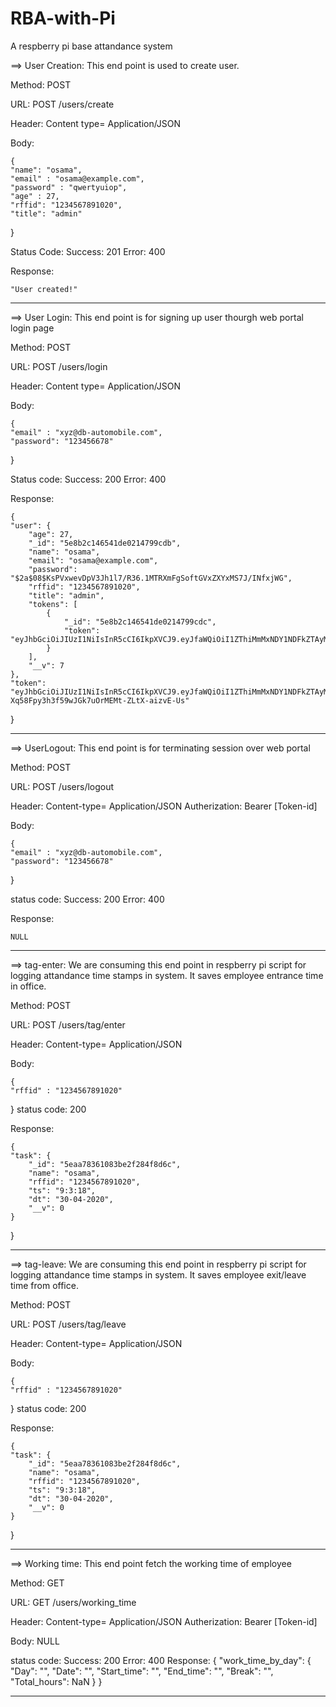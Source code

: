 # RBA-with-Pi
A respberry pi base attandance system

==> User Creation:
This end point is used to create user.

Method: POST

URL: POST /users/create

Header: Content type= Application/JSON

Body:

    {
	"name": "osama",
	"email" : "osama@example.com",
	"password" : "qwertyuiop",
	"age" : 27,
	"rffid": "1234567891020",
	"title": "admin"
}

Status Code: 
	Success: 201
	Error: 400
	
Response:
	
	"User created!"


---



==> User Login:
	This end point is for signing up user thourgh web portal login page

Method: POST

URL: POST /users/login

Header: Content type= Application/JSON

Body:

    {
	"email" : "xyz@db-automobile.com",
	"password": "123456678"
}

Status code: 
	Success: 200
	Error: 400

Response:

    {
    "user": {
        "age": 27,
        "_id": "5e8b2c146541de0214799cdb",
        "name": "osama",
        "email": "osama@example.com",
        "password": "$2a$08$KsPVxwevDpV3Jh1l7/R36.1MTRXmFgSoftGVxZXYxMS7J/INfxjWG",
        "rffid": "1234567891020",
        "title": "admin",
        "tokens": [
            {
                "_id": "5e8b2c146541de0214799cdc",
                "token": "eyJhbGciOiJIUzI1NiIsInR5cCI6IkpXVCJ9.eyJfaWQiOiI1ZThiMmMxNDY1NDFkZTAyMTQ3OTljZGIiLCJpYXQiOjE1ODYxNzkwOTJ9.dS80v2z9s6Fnd6E34ymxnAvOEfxdGkT0LgxvBR5XdM4"
            }
        ],
        "__v": 7
    },
    "token": "eyJhbGciOiJIUzI1NiIsInR5cCI6IkpXVCJ9.eyJfaWQiOiI1ZThiMmMxNDY1NDFkZTAyMTQ3OTljZGIiLCJpYXQiOjE1ODYxODIxNTN9.VBZ-Xq58Fpy3h3f59wJGk7uOrMEMt-ZLtX-aizvE-Us"
}



---



==> UserLogout:
	This end point is for terminating session over web portal

Method: POST

URL: POST /users/logout
     	

Header: Content-type= Application/JSON
    	Autherization: Bearer [Token-id]

Body:

    {
	"email" : "xyz@db-automobile.com",
	"password": "123456678"
}

status code: 
	Success: 200
	Error: 400

Response:

    NULL


---


==> tag-enter:
	We are consuming this end point in respberry pi script for logging attandance time stamps in system. It saves employee entrance time in office. 

Method: POST

URL: POST /users/tag/enter

Header: Content-type= Application/JSON
    

Body:

    {
	"rffid" : "1234567891020"
}
status code: 200

Response:

    {
    "task": {
        "_id": "5eaa78361083be2f284f8d6c",
        "name": "osama",
        "rffid": "1234567891020",
        "ts": "9:3:18",
        "dt": "30-04-2020",
        "__v": 0
    }
}


---


==> tag-leave:
	We are consuming this end point in respberry pi script for logging attandance time stamps in system. It saves employee exit/leave time from office. 	


Method: POST

URL: POST /users/tag/leave

Header: Content-type= Application/JSON
    

Body:

    {
	"rffid" : "1234567891020"
}
status code: 200

Response:

    {
    "task": {
        "_id": "5eaa78361083be2f284f8d6c",
        "name": "osama",
        "rffid": "1234567891020",
        "ts": "9:3:18",
        "dt": "30-04-2020",
        "__v": 0
    }
}


---


==> Working time:
	This end point fetch the working time of employee
	
Method: GET

URL: GET /users/working_time

Header: Content-type= Application/JSON
    	Autherization: Bearer [Token-id]
    

Body:
 	NULL
	
status code: 
	Success: 200
	Error: 400
Response:
    {
    "work_time_by_day": {
        "Day": "",
        "Date": "",
        "Start_time": "",
        "End_time": "",
        "Break": "",
        "Total_hours": NaN
    }
}

---
